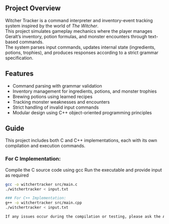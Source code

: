 ## Project Overview

Witcher Tracker is a command interpreter and inventory-event tracking system inspired by the world of *The Witcher*.  
This project simulates gameplay mechanics where the player manages Geralt’s inventory, potion formulas, and monster encounters through text-based commands.  
The system parses input commands, updates internal state (ingredients, potions, trophies), and produces responses according to a strict grammar specification.

## Features

- Command parsing with grammar validation  
- Inventory management for ingredients, potions, and monster trophies  
- Brewing potions using learned recipes  
- Tracking monster weaknesses and encounters  
- Strict handling of invalid input commands  
- Modular design using C++ object-oriented programming principles

## Guide
This project includes both C and C++ implementations, each with its own compilation and execution commands.
### For C Implementation:
Compile the C source code using gcc
Run the executable and provide input as required
```bash
gcc -o witchertracker src/main.c
./witchertracker < input.txt

### For C++ Implementation:
g++ -o witchertracker src/main.cpp
./witchertracker < input.txt

If any issues occur during the compilation or testing, please ask the AI to directives.



